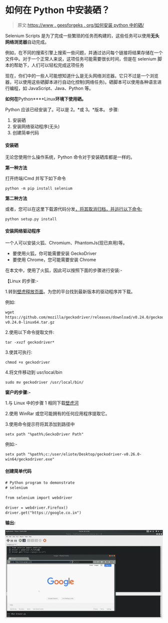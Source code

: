 # 如何在 Python 中安装硒？

> 原文:[https://www . geesforgeks . org/如何安装 python 中的硒/](https://www.geeksforgeeks.org/how-to-install-selenium-in-python/)

Selenium Scripts 是为了完成一些繁琐的任务而构建的，这些任务可以使用**无头网络浏览器**自动完成。

例如，在不同的搜索引擎上搜索一些问题，并通过访问每个链接将结果存储在一个文件中。对于一个正常人来说，这项任务可能需要很长时间，但是在 selenium 脚本的帮助下，人们可以轻松完成这项任务

现在，你们中的一些人可能想知道什么是无头网络浏览器。它只不过是一个浏览器，可以使用这些硒脚本进行自动化控制(网络任务)。硒脚本可以使用各种语言进行编程，如 JavaScript、Java、Python 等。

**如何在**Python****Linux**环境下使用硒。**

Python 应该已经安装了。可以是 2。*或 3。*版本。
步骤:

1.  安装硒
2.  安装网络驱动程序(无头)
3.  创建简单代码

#### 安装硒

无论您使用什么操作系统，Python 命令对于安装硒库都是一样的。

**第一种方法**

打开终端/Cmd 并写下如下命令

```
python -m pip install selenium
```

**第二种方法**

或者，您可以在这里下载源代码分发[，将其取消归档，并运行以下命令:](https://pypi.python.org/pypi/selenium)

```
python setup.py install
```

#### 安装网络驱动程序

一个人可以安装火狐、Chromium、PhantomJs(现已弃用)等。

*   要使用火狐，你可能需要安装 GeckoDriver
*   要使用 Chrome，您可能需要安装 Chrome

在本文中，使用了火狐，因此可以按照下面的步骤进行安装:-

【Linux 的步骤:-

1.转到[壁虎释放页面](https://github.com/mozilla/geckodriver/releases)。为您的平台找到最新版本的驱动程序并下载。

例如:

```
wget https://github.com/mozilla/geckodriver/releases/download/v0.24.0/geckodriver-v0.24.0-linux64.tar.gz

```

2.使用以下命令提取文件:

```
tar -xvzf geckodriver*

```

3.使其可执行:

```
chmod +x geckodriver

```

4.将文件移动到 usr/local/bin

```
sudo mv geckodriver /usr/local/bin/

```

**窗户的步骤:-**

1.与 Linux 中的步骤 1 相同下载[壁虎河](https://github.com/mozilla/geckodriver/releases)

2.使用 WinRar 或您可能拥有的任何应用程序提取它。

3.使用命令提示符将其添加到路径中

```
setx path "%path%;GeckoDriver Path"

```

例如:-

```
setx path "%path%;c:/user/eliote/Desktop/geckodriver-v0.26.0-win64/geckodriver.exe"

```

#### 创建简单代码

```
# Python program to demonstrate
# selenium

from selenium import webdriver

driver = webdriver.Firefox()
driver.get("https://google.co.in")
```

**输出:**

![python-selenium](img/31ac1e88432a086a9fb1e046c67532d7.png)